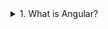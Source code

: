 <details> 
 <summary>1. What is Angular?</summary>    
 ```
 Angular is a TypeScript-based open-source web application framework, developed and maintained by Google. It offers an easy and powerful way of building front end web-based applications.

Angular integrates a range of features like declarative templates, dependency injection, end-to-end tooling, etc. that facilitates web application development.
 ```
</details>

<details> 
 <summary></summary>    
 ```
 ```
</details>

<details> 
 <summary></summary>    
 ```
 ```
</details>]

<details> 
 <summary></summary>    
 ```
 ```
</details>

<details> 
 <summary></summary>    
 ```
 ```
</details>

<details> 
 <summary></summary>    
 ```
 ```
</details>

<details> 
 <summary></summary>    
 ```
 ```
</details>

<details> 
 <summary></summary>    
 ```
 ```
</details>

<details> 
 <summary></summary>    
 ```
 ```
</details>

<details> 
 <summary></summary>    
 ```
 ```
</details>

<details> 
 <summary></summary>    
 ```
 ```
</details>

<details> 
 <summary></summary>    
 ```
 ```
</details>

<details> 
 <summary></summary>    
 ```
 ```
</details>

<details> 
 <summary></summary>    
 ```
 ```
</details>

<details> 
 <summary></summary>    
 ```
 ```
</details>

<details> 
 <summary></summary>    
 ```
 ```
</details>

<details> 
 <summary></summary>    
 ```
 ```
</details>

<details> 
 <summary></summary>    
 ```
 ```
</details>

<details> 
 <summary></summary>    
 ```
 ```
</details>

<details> 
 <summary></summary>    
 ```
 ```
</details>

<details> 
 <summary></summary>    
 ```
 ```
</details>

<details> 
 <summary></summary>    
 ```
 ```
</details>

<details> 
 <summary></summary>    
 ```
 ```
</details>

<details> 
 <summary></summary>    
 ```
 ```
</details>

<details> 
 <summary></summary>    
 ```
 ```
</details>

<details> 
 <summary></summary>    
 ```
 ```
</details>

<details> 
 <summary></summary>    
 ```
 ```
</details>

<details> 
 <summary></summary>    
 ```
 ```
</details>

<details> 
 <summary></summary>    
 ```
 ```
</details>

<details> 
 <summary></summary>    
 ```
 ```
</details>

<details> 
 <summary></summary>    
 ```
 ```
</details>

<details> 
 <summary></summary>    
 ```
 ```
</details>

<details> 
 <summary></summary>    
 ```
 ```
</details>

<details> 
 <summary></summary>    
 ```
 ```
</details>

<details> 
 <summary></summary>    
 ```
 ```
</details>

<details> 
 <summary></summary>    
 ```
 ```
</details>

<details> 
 <summary></summary>    
 ```
 ```
</details>

<details> 
 <summary></summary>    
 ```
 ```
</details>

<details> 
 <summary></summary>    
 ```
 ```
</details>

<details> 
 <summary></summary>    
 ```
 ```
</details>

<details> 
 <summary></summary>    
 ```
 ```
</details>

<details> 
 <summary></summary>    
 ```
 ```
</details>

<details> 
 <summary></summary>    
 ```
 ```
</details>

<details> 
 <summary></summary>    
 ```
 ```
</details>

<details> 
 <summary></summary>    
 ```
 ```
</details>

<details> 
 <summary></summary>    
 ```
 ```
</details>

<details> 
 <summary></summary>    
 ```
 ```
</details>

<details> 
 <summary></summary>    
 ```
 ```
</details>

<details> 
 <summary></summary>    
 ```
 ```
</details>

<details> 
 <summary></summary>    
 ```
 ```
</details>

<details> 
 <summary></summary>    
 ```
 ```
</details>

<details> 
 <summary></summary>    
 ```
 ```
</details>

<details> 
 <summary></summary>    
 ```
 ```
</details>

<details> 
 <summary></summary>    
 ```
 ```
</details>

<details> 
 <summary></summary>    
 ```
 ```
</details>

<details> 
 <summary></summary>    
 ```
 ```
</details>

<details> 
 <summary></summary>    
 ```
 ```
</details>

<details> 
 <summary></summary>    
 ```
 ```
</details>

<details> 
 <summary></summary>    
 ```
 ```
</details>

<details> 
 <summary></summary>    
 ```
 ```
</details>

<details> 
 <summary></summary>    
 ```
 ```
</details>

<details> 
 <summary></summary>    
 ```
 ```
</details>

<details> 
 <summary></summary>    
 ```
 ```
</details>

<details> 
 <summary></summary>    
 ```
 ```
</details>

<details> 
 <summary></summary>    
 ```
 ```
</details>

<details> 
 <summary></summary>    
 ```
 ```
</details>

<details> 
 <summary></summary>    
 ```
 ```
</details>

<details> 
 <summary></summary>    
 ```
 ```
</details>

<details> 
 <summary></summary>    
 ```
 ```
</details>

<details> 
 <summary></summary>    
 ```
 ```
</details>

<details> 
 <summary></summary>    
 ```
 ```
</details>

<details> 
 <summary></summary>    
 ```
 ```
</details>

<details> 
 <summary></summary>    
 ```
 ```
</details>

<details> 
 <summary></summary>    
 ```
 ```
</details>

<details> 
 <summary></summary>    
 ```
 ```
</details>

<details> 
 <summary></summary>    
 ```
 ```
</details>

<details> 
 <summary></summary>    
 ```
 ```
</details>

<details> 
 <summary></summary>    
 ```
 ```
</details>

<details> 
 <summary></summary>    
 ```
 ```
</details>

<details> 
 <summary></summary>    
 ```
 ```
</details>

<details> 
 <summary></summary>    
 ```
 ```
</details>

<details> 
 <summary></summary>    
 ```
 ```
</details>

<details> 
 <summary></summary>    
 ```
 ```
</details>

<details> 
 <summary></summary>    
 ```
 ```
</details>

<details> 
 <summary></summary>    
 ```
 ```
</details>

<details> 
 <summary></summary>    
 ```
 ```
</details>

<details> 
 <summary></summary>    
 ```
 ```
</details>

<details> 
 <summary></summary>    
 ```
 ```
</details>

<details> 
 <summary></summary>    
 ```
 ```
</details>

<details> 
 <summary></summary>    
 ```
 ```
</details>

<details> 
 <summary></summary>    
 ```
 ```
</details>

<details> 
 <summary></summary>    
 ```
 ```
</details>

<details> 
 <summary></summary>    
 ```
 ```
</details>

<details> 
 <summary></summary>    
 ```
 ```
</details>

<details> 
 <summary></summary>    
 ```
 ```
</details>

<details> 
 <summary></summary>    
 ```
 ```
</details>

<details> 
 <summary></summary>    
 ```
 ```
</details>

<details> 
 <summary></summary>    
 ```
 ```
</details>

<details> 
 <summary></summary>    
 ```
 ```
</details>

<details> 
 <summary></summary>    
 ```
 ```
</details>

<details> 
 <summary></summary>    
 ```
 ```
</details>

<details> 
 <summary></summary>    
 ```
 ```
</details>

<details> 
 <summary></summary>    
 ```
 ```
</details>

<details> 
 <summary></summary>    
 ```
 ```
</details>

<details> 
 <summary></summary>    
 ```
 ```
</details>

<details> 
 <summary></summary>    
 ```
 ```
</details>

<details> 
 <summary></summary>    
 ```
 ```
</details>

<details> 
 <summary></summary>    
 ```
 ```
</details>

<details> 
 <summary></summary>    
 ```
 ```
</details>

<details> 
 <summary></summary>    
 ```
 ```
</details>

<details> 
 <summary></summary>    
 ```
 ```
</details>

<details> 
 <summary></summary>    
 ```
 ```
</details>

<details> 
 <summary></summary>    
 ```
 ```
</details>

<details> 
 <summary></summary>    
 ```
 ```
</details>

<details> 
 <summary></summary>    
 ```
 ```
</details>

<details> 
 <summary></summary>    
 ```
 ```
</details>

<details> 
 <summary></summary>    
 ```
 ```
</details>

<details> 
 <summary></summary>    
 ```
 ```
</details>

<details> 
 <summary></summary>    
 ```
 ```
</details>

<details> 
 <summary></summary>    
 ```
 ```
</details>

<details> 
 <summary></summary>    
 ```
 ```
</details>

<details> 
 <summary></summary>    
 ```
 ```
</details>

<details> 
 <summary></summary>    
 ```
 ```
</details>

<details> 
 <summary></summary>    
 ```
 ```
</details>

<details> 
 <summary></summary>    
 ```
 ```
</details>

<details> 
 <summary></summary>    
 ```
 ```
</details>

<details> 
 <summary></summary>    
 ```
 ```
</details>

<details> 
 <summary></summary>    
 ```
 ```
</details>

<details> 
 <summary></summary>    
 ```
 ```
</details>

<details> 
 <summary></summary>    
 ```
 ```
</details>

<details> 
 <summary></summary>    
 ```
 ```
</details>

<details> 
 <summary></summary>    
 ```
 ```
</details>

<details> 
 <summary></summary>    
 ```
 ```
</details>

